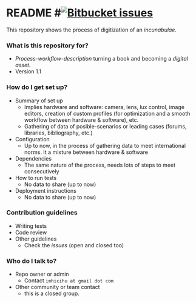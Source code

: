# README #[![Bitbucket issues](https://img.shields.io/badge/issues-open-green.svg)]()

This repository shows the process of digitization of an _incunabulae_.

### What is this repository for? ###

* _Process-workflow-description_ turning a book and becoming a _digital asset_. 
* Version 1.1

### How do I get set up? ###

* Summary of set up
    * Implies hardware and software: camera, lens, lux control, image editors, creation of custom profiles (for optimization and a smooth workflow between hardware & software), etc.
    * Gathering of data of posible-scenarios or leading cases (forums, libraries, bibliography, etc.)
* Configuration
    * Up to now, in the process of gathering data to meet international norms. It a mixture between hardware & software
* Dependencies
    * The same nature of the process, needs lots of steps to meet consecutively
* How to run tests
    * No data to share (up to now)
* Deployment instructions
    * No data to share (up to now)

### Contribution guidelines ###

* Writing tests
* Code review
* Other guidelines
     * Check the _issues_ (open and closed too)

### Who do I talk to? ###

* Repo owner or admin
     * Contact `imhicihu at gmail dot com`
* Other community or team contact
     * this is a closed group.